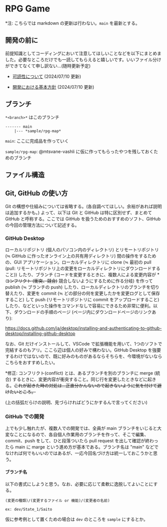 # RPG Game

\*注: こちらでは markdown の更新は行わない。`main` を最新とする。

## 開発の前に

前提知識としてコーディングにおいて注意してほしいことなどを以下にまとめました。必要なところだけでも一読してもらえると嬉しいです。いいファイル分けができてなくて申し訳ない…(随時更新予定)

- [可読性について](markdown/readability.md) (2024/07/10 更新)

- [開発における基本方針](markdown/policy.md) (2024/07/10 更新)

## ブランチ

`*<branch>*` はこのブランチ

```
------- main
    |--- *sample/rpg-map*
```

`main`: ここに完成品を作っていく

`sample/rpg-map`: @mtsvane-vashli に仮に作ってもらったやつを残しておくためのブランチ

## ファイル構造

## Git, GitHub の使い方

Git の構想や仕組みについては省略する。(各自調べてほしい。余裕があれば説明は追加するかも。) よって、以下は Git と GitHub は特に区別せず、まとめて GitHub と呼称する。ここでは GitHub を扱うためのおすすめのソフト、GitHub の今回の管理方法について記述する。

### GitHub Desktop

ローカルリポジトリ (個人のパソコン内のディレクトリ) とリモートリポジトリ (≒ GitHub に作ったオンライン上の共有用ディレクトリ) 間の操作をするための、GUI アプリケーション。ローカルディレクトリに clone (≒ 最初の pull (pull: リモートリポジトリ上の変更をローカルディレクトリにダウンロードすること)) したり、ブランチ (コードを変更するときに、複数人による変更内容が *~~コンフリクト (衝突、競合)~~ 競合しないようにするために作る分岐) を作って publish (≒ ブランチの push) したり、ローカルディレクトリのブランチを切り替えたり、変更を commit (≒ どの部分の何を変更したかを変更ログとして保存すること) して push (リモートリポジトリに commit をアップロードすること) したり、などといった操作をコマンドなしで容易にできるため非常に便利。以下、ダウンロードの手順のページ (ページ内にダウンロードページのリンクあり):

https://docs.github.com/ja/desktop/installing-and-authenticating-to-github-desktop/installing-github-desktop

なお、Git だけインストールして、VSCode で拡張機能を用いて、1つのソフトで完結するのもアリ。ここら辺は個人の好みで構わない。GitHub Desktop を強要するわけではないので、既に好みのものがあるならそちらを、今環境がないならこちらをおすすめしたい。

*修正: コンフリクト(conflict) とは、あるブランチを別のブランチに merge (統合) するときに、変更内容が衝突すること。同じ行を変更したときなどに起きる。~~これが起きた時の対処は…正直分かんないので起きないように気を付けて避けたいところ。~~

(上の括弧だらけの説明、見づらければどうにかするんで言ってください)

### GitHub での開発

上でも少し触れたが、複数人での開発では、全員が main ブランチをいじると大変なことになるので、各自個人作業用のブランチを作って、そこで編集、commit、push をして、ひと段落ついたら pull request を出して確認が終わったら main に marge という進め方が基本である。ブランチ名は "main" などでなければ何でもいいのではあるが、一応今回名づけ方は統一しておこうかと思う。

#### ブランチ名

以下の書式にしようと思う。なお、必要に応じて柔軟に逸脱してよいことにする。

```
(変更の種類)/(変更するファイル or 機能)/(変更者の名前)

ex: dev/State_1/Saito
```

仮に参考例として置くための場合は `dev` のところを `sample` にするとか。
